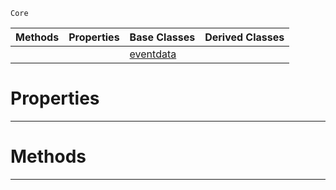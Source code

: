  `Core`

|Methods|Properties|Base Classes|Derived Classes|
|---|---|---|---|
| | |[eventdata](https://github.com/zeroengineteam/ZeroDocs/code_reference/zilch_base_types/eventdata.markdown)| |


 #  Properties


---  
 #  Methods


---  
 

 